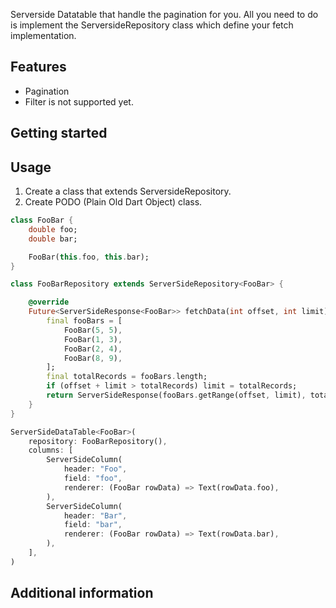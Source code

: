 <!--
This README describes the package. If you publish this package to pub.dev,
this README's contents appear on the landing page for your package.

For information about how to write a good package README, see the guide for
[writing package pages](https://dart.dev/guides/libraries/writing-package-pages).

For general information about developing packages, see the Dart guide for
[creating packages](https://dart.dev/guides/libraries/create-library-packages)
and the Flutter guide for
[developing packages and plugins](https://flutter.dev/developing-packages).
-->

Serverside Datatable that handle the pagination for you. All you need to do is implement the ServersideRepository class
which define your fetch implementation.

## Features

- Pagination
- Filter is not supported yet.

## Getting started

## Usage

1. Create a class that extends ServersideRepository.
2. Create PODO (Plain Old Dart Object) class.

```dart
class FooBar {
    double foo;
    double bar;

    FooBar(this.foo, this.bar);
}

class FooBarRepository extends ServerSideRepository<FooBar> {

    @override
    Future<ServerSideResponse<FooBar>> fetchData(int offset, int limit) async {
        final fooBars = [
            FooBar(5, 5),
            FooBar(1, 3),
            FooBar(2, 4),
            FooBar(8, 9),
        ];
        final totalRecords = fooBars.length;
        if (offset + limit > totalRecords) limit = totalRecords;
        return ServerSideResponse(fooBars.getRange(offset, limit), totalRecords);
    }
}

ServerSideDataTable<FooBar>(
    repository: FooBarRepository(),
    columns: [
        ServerSideColumn(
            header: "Foo",
            field: "foo",
            renderer: (FooBar rowData) => Text(rowData.foo),
        ),
        ServerSideColumn(
            header: "Bar",
            field: "bar",
            renderer: (FooBar rowData) => Text(rowData.bar),
        ),
    ],
)
```

## Additional information
